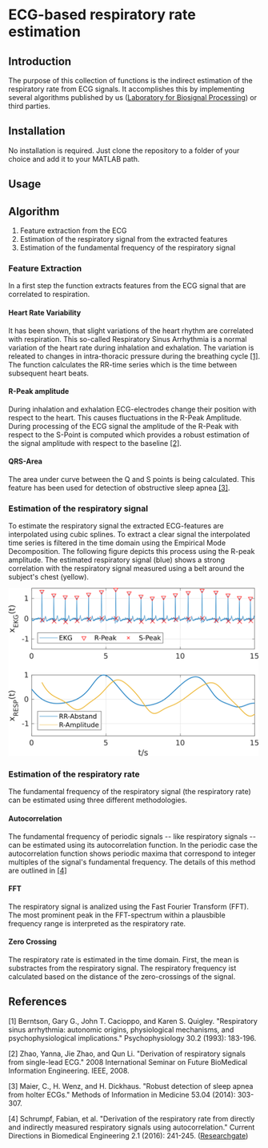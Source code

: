 # ECG-based respiratory rate estimation
## Introduction
The purpose of this collection of functions is the indirect estimation of the respiratory rate from ECG signals. It accomplishes this by implementing several algorithms published by us ([Laboratory for Biosignal Processing](labp.github.io/)) or third parties.

## Installation
No installation is required. Just clone the repository to a folder of your choice and add it to your MATLAB path.

## Usage

## Algorithm
1. Feature extraction from the ECG
2. Estimation of the respiratory signal from the extracted features
3. Estimation of the fundamental frequency of the respiratory signal

### Feature Extraction
In a first step the function extracts features from the ECG signal that are correlated to respiration.

#### Heart Rate Variability
It has been shown, that slight variations of the heart rhythm are correlated with respiration. This so-called Respiratory Sinus Arrhythmia is a normal variation of the heart rate during inhalation and exhalation. The variation is releated to changes in intra-thoracic pressure during the breathing cycle [[1]](#1). The function calculates the RR-time series which is the time between subsequent heart beats.

#### R-Peak amplitude
During inhalation and exhalation ECG-electrodes change their position with respect to the heart. This causes fluctuations in the R-Peak Amplitude. During processing of the ECG signal the amplitude of the R-Peak with respect to the S-Point is computed which provides a robust estimation of the signal amplitude with respect to the baseline [[2]](#2).

#### QRS-Area
The area under curve between the Q and S points is being calculated. This feature has been used for detection of obstructive sleep apnea [[3]](#3).

### Estimation of the respiratory signal
To estimate the respiratory signal the extracted ECG-features are interpolated using cubic splines. To extract a clear signal the interpolated time series is filtered in the time domain using the Empirical Mode Decomposition. 
The following figure depicts this process using the R-peak amplitude. The estimated respiratory signal (blue) shows a strong correlation with the respiratory signal measured using a belt around the subject's chest (yellow).

<img src="figures/breathing_extraction.png" width="500">

### Estimation of the respiratory rate
The fundamental frequency of the respiratory signal (the respiratory rate) can be estimated using three different methodologies.

#### Autocorrelation
The fundamental frequency of periodic signals -- like respiratory signals -- can be estimated using its autocorrelation function. In the periodic case the autocorrelation function shows periodic maxima that correspond to integer multiples of the signal's fundamental frequency. The details of this method are outlined in [[4]](#4)

#### FFT
The respiratory signal is analized using the Fast Fourier Transform (FFT). The most prominent peak in the FFT-spectrum within a plausbible frequency range is interpreted as the respiratory rate.

#### Zero Crossing
The respiratory rate is estimated in the time domain. First, the mean is substractes from the respiratory signal. The respiratory frequency ist calculated based on the distance of the zero-crossings of the signal.


## References
<a id="1">[1]</a> Berntson, Gary G., John T. Cacioppo, and Karen S. Quigley. "Respiratory sinus arrhythmia: autonomic origins, physiological mechanisms, and psychophysiological implications." Psychophysiology 30.2 (1993): 183-196.

<a id="2">[2]</a> Zhao, Yanna, Jie Zhao, and Qun Li. "Derivation of respiratory signals from single-lead ECG." 2008 International Seminar on Future BioMedical Information Engineering. IEEE, 2008.

<a id="3">[3]</a> Maier, C., H. Wenz, and H. Dickhaus. "Robust detection of sleep apnea from holter ECGs." Methods of Information in Medicine 53.04 (2014): 303-307.

<a id="4">[4]</a> Schrumpf, Fabian, et al. "Derivation of the respiratory rate from directly and indirectly measured respiratory signals using autocorrelation." Current Directions in Biomedical Engineering 2.1 (2016): 241-245. ([Researchgate](https://www.researchgate.net/publication/305159527_Derivation_of_the_respiratory_rate_from_directly_and_indirectly_measured_respiratory_signals_using_autocorrelation))
